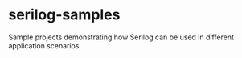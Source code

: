 serilog-samples
===============

Sample projects demonstrating how Serilog can be used in different application scenarios
